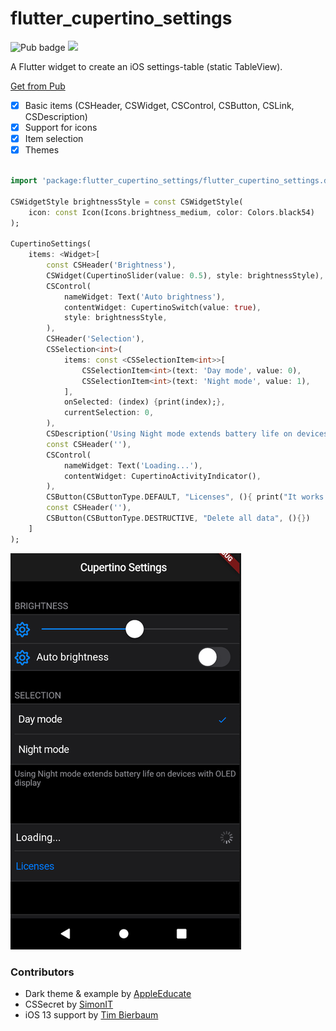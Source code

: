 # flutter_cupertino_settings

![Pub badge](https://img.shields.io/pub/v/flutter_cupertino_settings.svg) ![](https://img.shields.io/github/license/matthinc/flutter_cupertino_settings.svg)

A Flutter widget to create an iOS settings-table (static TableView).

[Get from Pub](https://pub.dartlang.org/packages/flutter_cupertino_settings#-installing-tab-)

- [x] Basic items (CSHeader, CSWidget, CSControl, CSButton, CSLink, CSDescription)
- [x] Support for icons
- [x] Item selection
- [x] Themes

```dart

import 'package:flutter_cupertino_settings/flutter_cupertino_settings.dart';

CSWidgetStyle brightnessStyle = const CSWidgetStyle(
    icon: const Icon(Icons.brightness_medium, color: Colors.black54)
);

CupertinoSettings(
    items: <Widget>[
        const CSHeader('Brightness'),
        CSWidget(CupertinoSlider(value: 0.5), style: brightnessStyle),
        CSControl(
            nameWidget: Text('Auto brightness'),
            contentWidget: CupertinoSwitch(value: true), 
            style: brightnessStyle,
        ),
        CSHeader('Selection'),
        CSSelection<int>(
            items: const <CSSelectionItem<int>>[
                CSSelectionItem<int>(text: 'Day mode', value: 0),
                CSSelectionItem<int>(text: 'Night mode', value: 1),
            ],
            onSelected: (index) {print(index);},
            currentSelection: 0,
        ),
        CSDescription('Using Night mode extends battery life on devices with OLED display',),
        const CSHeader(''),
        CSControl(
            nameWidget: Text('Loading...'), 
            contentWidget: CupertinoActivityIndicator(),
        ),
        CSButton(CSButtonType.DEFAULT, "Licenses", (){ print("It works!"); }),
        const CSHeader(''),
        CSButton(CSButtonType.DESTRUCTIVE, "Delete all data", (){})
    ]
);
```

![](screenshots/scr1.png)

### Contributors
- Dark theme & example by [AppleEducate](https://github.com/appleeducate)
- CSSecret by [SimonIT](https://github.com/SimonIT)
- iOS 13 support by [Tim Bierbaum](https://github.com/bierbaumtim)